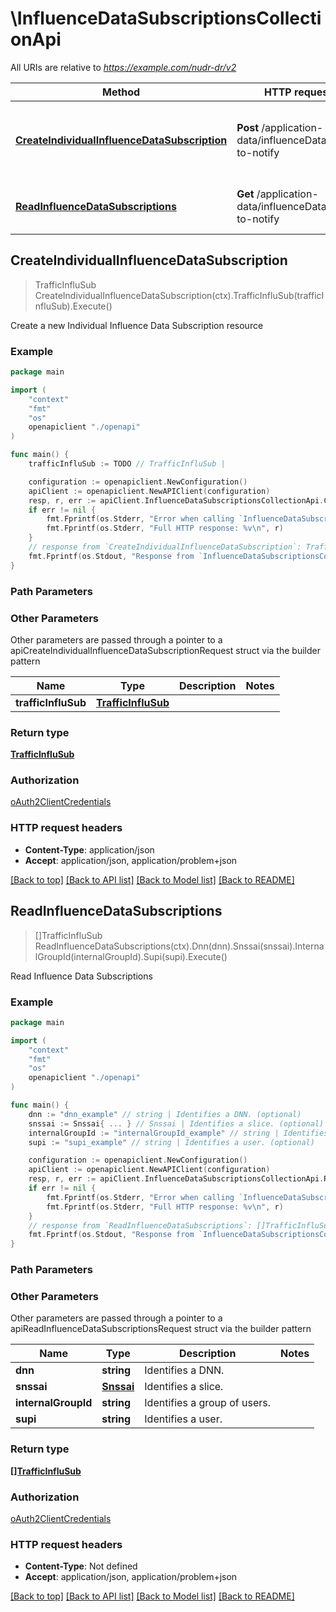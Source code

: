 # \InfluenceDataSubscriptionsCollectionApi

All URIs are relative to *https://example.com/nudr-dr/v2*

Method | HTTP request | Description
------------- | ------------- | -------------
[**CreateIndividualInfluenceDataSubscription**](InfluenceDataSubscriptionsCollectionApi.md#CreateIndividualInfluenceDataSubscription) | **Post** /application-data/influenceData/subs-to-notify | Create a new Individual Influence Data Subscription resource
[**ReadInfluenceDataSubscriptions**](InfluenceDataSubscriptionsCollectionApi.md#ReadInfluenceDataSubscriptions) | **Get** /application-data/influenceData/subs-to-notify | Read Influence Data Subscriptions



## CreateIndividualInfluenceDataSubscription

> TrafficInfluSub CreateIndividualInfluenceDataSubscription(ctx).TrafficInfluSub(trafficInfluSub).Execute()

Create a new Individual Influence Data Subscription resource

### Example

```go
package main

import (
    "context"
    "fmt"
    "os"
    openapiclient "./openapi"
)

func main() {
    trafficInfluSub := TODO // TrafficInfluSub | 

    configuration := openapiclient.NewConfiguration()
    apiClient := openapiclient.NewAPIClient(configuration)
    resp, r, err := apiClient.InfluenceDataSubscriptionsCollectionApi.CreateIndividualInfluenceDataSubscription(context.Background()).TrafficInfluSub(trafficInfluSub).Execute()
    if err != nil {
        fmt.Fprintf(os.Stderr, "Error when calling `InfluenceDataSubscriptionsCollectionApi.CreateIndividualInfluenceDataSubscription``: %v\n", err)
        fmt.Fprintf(os.Stderr, "Full HTTP response: %v\n", r)
    }
    // response from `CreateIndividualInfluenceDataSubscription`: TrafficInfluSub
    fmt.Fprintf(os.Stdout, "Response from `InfluenceDataSubscriptionsCollectionApi.CreateIndividualInfluenceDataSubscription`: %v\n", resp)
}
```

### Path Parameters



### Other Parameters

Other parameters are passed through a pointer to a apiCreateIndividualInfluenceDataSubscriptionRequest struct via the builder pattern


Name | Type | Description  | Notes
------------- | ------------- | ------------- | -------------
 **trafficInfluSub** | [**TrafficInfluSub**](TrafficInfluSub.md) |  | 

### Return type

[**TrafficInfluSub**](TrafficInfluSub.md)

### Authorization

[oAuth2ClientCredentials](../README.md#oAuth2ClientCredentials)

### HTTP request headers

- **Content-Type**: application/json
- **Accept**: application/json, application/problem+json

[[Back to top]](#) [[Back to API list]](../README.md#documentation-for-api-endpoints)
[[Back to Model list]](../README.md#documentation-for-models)
[[Back to README]](../README.md)


## ReadInfluenceDataSubscriptions

> []TrafficInfluSub ReadInfluenceDataSubscriptions(ctx).Dnn(dnn).Snssai(snssai).InternalGroupId(internalGroupId).Supi(supi).Execute()

Read Influence Data Subscriptions

### Example

```go
package main

import (
    "context"
    "fmt"
    "os"
    openapiclient "./openapi"
)

func main() {
    dnn := "dnn_example" // string | Identifies a DNN. (optional)
    snssai := Snssai{ ... } // Snssai | Identifies a slice. (optional)
    internalGroupId := "internalGroupId_example" // string | Identifies a group of users. (optional)
    supi := "supi_example" // string | Identifies a user. (optional)

    configuration := openapiclient.NewConfiguration()
    apiClient := openapiclient.NewAPIClient(configuration)
    resp, r, err := apiClient.InfluenceDataSubscriptionsCollectionApi.ReadInfluenceDataSubscriptions(context.Background()).Dnn(dnn).Snssai(snssai).InternalGroupId(internalGroupId).Supi(supi).Execute()
    if err != nil {
        fmt.Fprintf(os.Stderr, "Error when calling `InfluenceDataSubscriptionsCollectionApi.ReadInfluenceDataSubscriptions``: %v\n", err)
        fmt.Fprintf(os.Stderr, "Full HTTP response: %v\n", r)
    }
    // response from `ReadInfluenceDataSubscriptions`: []TrafficInfluSub
    fmt.Fprintf(os.Stdout, "Response from `InfluenceDataSubscriptionsCollectionApi.ReadInfluenceDataSubscriptions`: %v\n", resp)
}
```

### Path Parameters



### Other Parameters

Other parameters are passed through a pointer to a apiReadInfluenceDataSubscriptionsRequest struct via the builder pattern


Name | Type | Description  | Notes
------------- | ------------- | ------------- | -------------
 **dnn** | **string** | Identifies a DNN. | 
 **snssai** | [**Snssai**](Snssai.md) | Identifies a slice. | 
 **internalGroupId** | **string** | Identifies a group of users. | 
 **supi** | **string** | Identifies a user. | 

### Return type

[**[]TrafficInfluSub**](TrafficInfluSub.md)

### Authorization

[oAuth2ClientCredentials](../README.md#oAuth2ClientCredentials)

### HTTP request headers

- **Content-Type**: Not defined
- **Accept**: application/json, application/problem+json

[[Back to top]](#) [[Back to API list]](../README.md#documentation-for-api-endpoints)
[[Back to Model list]](../README.md#documentation-for-models)
[[Back to README]](../README.md)

